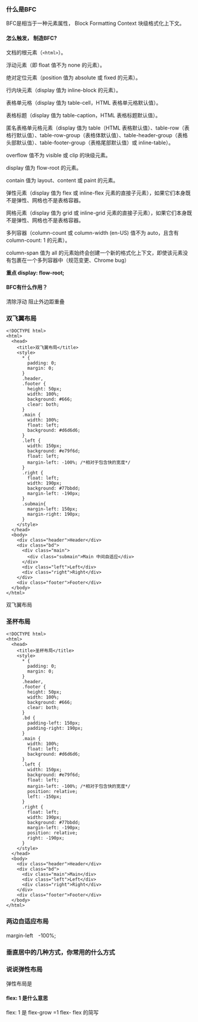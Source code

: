 ### 什么是BFC

BFC是相当于一种元素属性， Block Formatting Context 块级格式化上下文。

#### 怎么触发， 制造BFC?

文档的根元素（`<html>`）。

浮动元素（即 float 值不为 none 的元素）。

绝对定位元素（position 值为 absolute 或 fixed 的元素）。

行内块元素（display 值为 inline-block 的元素）。

表格单元格（display 值为 table-cell，HTML 表格单元格默认值）。

表格标题（display 值为 table-caption，HTML 表格标题默认值）。

匿名表格单元格元素（display 值为 table（HTML 表格默认值）、table-row（表格行默认值）、table-row-group（表格体默认值）、table-header-group（表格头部默认值）、table-footer-group（表格尾部默认值）或 inline-table）。

overflow 值不为 visible 或 clip 的块级元素。

display 值为 flow-root 的元素。

contain 值为 layout、content 或 paint 的元素。

弹性元素（display 值为 flex 或 inline-flex 元素的直接子元素），如果它们本身既不是弹性、网格也不是表格容器。

网格元素（display 值为 grid 或 inline-grid 元素的直接子元素），如果它们本身既不是弹性、网格也不是表格容器。

多列容器（column-count 或 column-width (en-US) 值不为 auto，且含有 column-count: 1 的元素）。

column-span 值为 all 的元素始终会创建一个新的格式化上下文，即使该元素没有包裹在一个多列容器中（规范变更、Chrome bug）

**重点 display: flow-root;**

#### BFC有什么作用？
清除浮动
阻止外边距重叠


### 双飞翼布局

```
<!DOCTYPE html>
<html>
  <head>
    <title>双飞翼布局</title>
    <style>
      * {
        padding: 0;
        margin: 0;
      }
      .header,
      .footer {
        height: 50px;
        width: 100%;
        background: #666;
        clear: both;
      }
      .main {
        width: 100%;
        float: left;
        background: #d6d6d6;
      }
      .left {
        width: 150px;
        background: #e79f6d;
        float: left;
        margin-left: -100%; /*相对于包含快的宽度*/
      }
      .right {
        float: left;
        width: 190px;
        background: #77bbdd;
        margin-left: -190px;
      }
      .submain{
        margin-left: 150px;
        margin-right: 190px;
      }
    </style>
  </head>
  <body>
    <div class="header">Header</div>
    <div class="bd">
      <div class="main">
        <div class="submain">Main 中间自适应</div>
      </div>
      <div class="left">Left</div>
      <div class="right">Right</div>
    </div>
    <div class="footer">Footer</div>
  </body>
</html>

```

双飞翼布局

### 圣杯布局

```
<!DOCTYPE html>
<html>
  <head>
    <title>圣杯布局</title>
    <style>
      * {
        padding: 0;
        margin: 0;
      }
      .header,
      .footer {
        height: 50px;
        width: 100%;
        background: #666;
        clear: both;
      }
      .bd {
        padding-left: 150px;
        padding-right: 190px;
      }
      .main {
        width: 100%;
        float: left;
        background: #d6d6d6;
      }
      .left {
        width: 150px;
        background: #e79f6d;
        float: left;
        margin-left: -100%; /*相对于包含快的宽度*/
        position: relative;
        left: -150px;
      }
      .right {
        float: left;
        width: 190px;
        background: #77bbdd;
        margin-left: -190px;
        position: relative;
        right: -190px;
      }
    </style>
  </head>
  <body>
    <div class="header">Header</div>
    <div class="bd">
      <div class="main">Main</div>
      <div class="left">Left</div>
      <div class="right">Right</div>
    </div>
    <div class="footer">Footer</div>
  </body>
</html>

```

### 两边自适应布局

margin-left　-100%;


### 垂直居中的几种方式，你常用的什么方式



### 说说弹性布局

弹性布局是 

#### flex: 1 是什么意思

flex: 1 是 flex-grow =1 flex- flex 的简写

